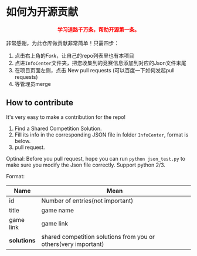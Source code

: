 # 如何为开源贡献


<div align="center">
<font color="red"><b>学习道路千万条，帮助开源第一条。</b></font>
</div>
<br>
非常感谢，为此仓库做贡献非常简单！只需四步：

1. 点击右上角的*Fork*，让自己的repo列表里也有本项目
2. 点进`InfoCenter`文件夹，把您收集到的竞赛信息添加到对应的Json文件末尾
3. 在项目页面左侧，点击 New pull requests (可以百度一下如何发起pull requests)
4. 等管理员merge

## How to contribute

It's very easy to make a contribution for the repo!

1. Find a Shared Competition Solution.
2. Fill its info in the corresponding JSON file in folder `InfoCenter`, format is below.
3. pull request.


Optinal: Before you pull request, hope you can run `python json_test.py` to make sure you modify the Json file correctly. Support python 2/3.

Format:

|Name|Mean|
|----|----|
|id|Number of entries(not important)|
|title|game name|
|game link|game link|
|**solutions**|shared competition solutions from you or others(very important)|

